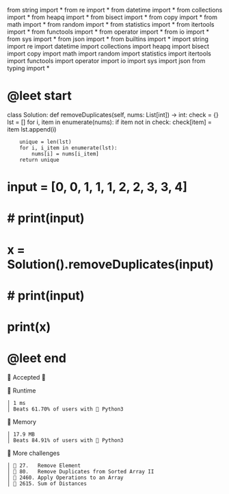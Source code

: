 from string import *
from re import *
from datetime import *
from collections import *
from heapq import *
from bisect import *
from copy import *
from math import *
from random import *
from statistics import *
from itertools import *
from functools import *
from operator import *
from io import *
from sys import *
from json import *
from builtins import *
import string
import re
import datetime
import collections
import heapq
import bisect
import copy
import math
import random
import statistics
import itertools
import functools
import operator
import io
import sys
import json
from typing import *

# @leet start


class Solution:
    def removeDuplicates(self, nums: List[int]) -> int:
        check = {}
        lst = []
        for i, item in enumerate(nums):
            if item not in check:
                check[item] = item
                lst.append(i)

        unique = len(lst)
        for i, i_item in enumerate(lst):
            nums[i] = nums[i_item]
        return unique


# input = [0, 0, 1, 1, 1, 2, 2, 3, 3, 4]
# # print(input)
# x = Solution().removeDuplicates(input)
# # print(input)
#
# print(x)
# @leet end

 Accepted 🎉


󰓅 Runtime

	│ 1 ms
	│ Beats 61.70% of users with  Python3


󰍛 Memory

	│ 17.9 MB
	│ Beats 84.91% of users with  Python3


 More challenges

	│ 󱓻 27.   Remove Element
	│ 󱓻 80.   Remove Duplicates from Sorted Array II
	│ 󱓻 2460. Apply Operations to an Array
	│ 󱓻 2615. Sum of Distances



